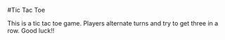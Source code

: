 #Tic Tac Toe

This is a tic tac toe game. Players alternate turns and try to get three in a row. Good luck!!


